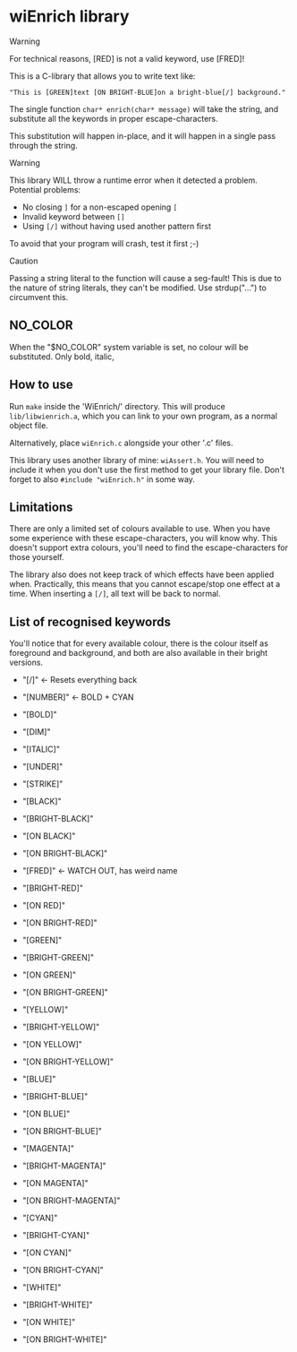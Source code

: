 # wiEnrich library
> [!WARNING]
> For technical reasons, [RED] is not a valid keyword, use [FRED]!

This is a C-library that allows you to write text like:
```
"This is [GREEN]text [ON BRIGHT-BLUE]on a bright-blue[/] background."
```

The single function `char* enrich(char* message)` will take the string,
and substitute all the keywords in proper escape-characters.

This substitution will happen in-place, 
and it will happen in a single pass through the string.

> [!WARNING]
> This library WILL throw a runtime error when it detected a problem.
> Potential problems:
>   - No closing `]` for a non-escaped opening `[`
>   - Invalid keyword between `[]`
>   - Using `[/]` without having used another pattern first
>
> To avoid that your program will crash, test it first ;-)

> [!CAUTION]
> Passing a string literal to the function will cause a seg-fault!
> This is due to the nature of string literals, they can't be modified.
> Use strdup("...") to circumvent this.


## NO\_COLOR
When the "$NO\_COLOR" system variable is set, 
no colour will be substituted. Only bold, italic, 


## How to use
Run `make` inside the 'WiEnrich/' directory. 
This will produce `lib/libwienrich.a`, which you can link to your own program,
as a normal object file.

Alternatively, place `wiEnrich.c` alongside your other '.c' files.

This library uses another library of mine: `wiAssert.h`. 
You will need to include it when you don't use the first method to get your 
library file.
Don't forget to also `#include "wiEnrich.h"` in some way. 


## Limitations
There are only a limited set of colours available to use. 
When you have some experience with these escape-characters, 
you will know why. 
This doesn't support extra colours,
you'll need to find the escape-characters for those yourself.

The library also does not keep track of which effects have been applied when.
Practically, this means that you cannot escape/stop one effect at a time.
When inserting a `[/]`, all text will be back to normal.


## List of recognised keywords
You'll notice that for every available colour, 
there is the colour itself as foreground and background,
and both are also available in their bright versions.

- "[/]"             <- Resets everything back
- "[NUMBER]"        <- BOLD + CYAN
- "[BOLD]"            
- "[DIM]"             
- "[ITALIC]"          
- "[UNDER]"           
- "[STRIKE]"          

- "[BLACK]"           
- "[BRIGHT-BLACK]"    
- "[ON BLACK]"        
- "[ON BRIGHT-BLACK]" 

- "[FRED]"          <- WATCH OUT, has weird name
- "[BRIGHT-RED]"      
- "[ON RED]"          
- "[ON BRIGHT-RED]"   

- "[GREEN]"           
- "[BRIGHT-GREEN]"    
- "[ON GREEN]"        
- "[ON BRIGHT-GREEN]" 

- "[YELLOW]"          
- "[BRIGHT-YELLOW]"   
- "[ON YELLOW]"       
- "[ON BRIGHT-YELLOW]"

- "[BLUE]"            
- "[BRIGHT-BLUE]"     
- "[ON BLUE]"         
- "[ON BRIGHT-BLUE]"  

- "[MAGENTA]"         
- "[BRIGHT-MAGENTA]"  
- "[ON MAGENTA]"      
- "[ON BRIGHT-MAGENTA]"

- "[CYAN]"            
- "[BRIGHT-CYAN]"     
- "[ON CYAN]"         
- "[ON BRIGHT-CYAN]"  

- "[WHITE]"           
- "[BRIGHT-WHITE]"    
- "[ON WHITE]"        
- "[ON BRIGHT-WHITE]" 
